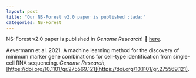 ```yaml
---
layout: post
title: "Our NS-Forest v2.0 paper is published :tada:"
categories: NS-Forest
---
```


NS-Forest v2.0 paper is published in _Genome Research_! :link: [here](https://doi.org/10.1101/gr.275569.121).

Aevermann et al. 2021. A machine learning method for the discovery of minimum marker gene combinations for cell-type identification from single-cell RNA sequencing. _Genome Research_, [https://doi.org/10.1101/gr.275569.121](https://doi.org/10.1101/gr.275569.121).